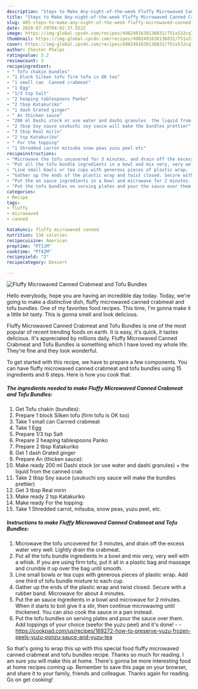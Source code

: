 ```yaml
---
description: "Steps to Make Any-night-of-the-week Fluffy Microwaved Canned Crabmeat and Tofu Bundles"
title: "Steps to Make Any-night-of-the-week Fluffy Microwaved Canned Crabmeat and Tofu Bundles"
slug: 405-steps-to-make-any-night-of-the-week-fluffy-microwaved-canned-crabmeat-and-tofu-bundles
date: 2020-07-29T04:02:37.552Z
image: https://img-global.cpcdn.com/recipes/4982491638136832/751x532cq70/fluffy-microwaved-canned-crabmeat-and-tofu-bundles-recipe-main-photo.jpg
thumbnail: https://img-global.cpcdn.com/recipes/4982491638136832/751x532cq70/fluffy-microwaved-canned-crabmeat-and-tofu-bundles-recipe-main-photo.jpg
cover: https://img-global.cpcdn.com/recipes/4982491638136832/751x532cq70/fluffy-microwaved-canned-crabmeat-and-tofu-bundles-recipe-main-photo.jpg
author: Chester Phelps
ratingvalue: 3.2
reviewcount: 3
recipeingredient:
- " Tofu chakin bundles"
- "1 block Silken tofu firm tofu is OK too"
- "1 small can  Canned crabmeat"
- "1 Egg"
- "1/3 tsp Salt"
- "2 heaping tablespoons Panko"
- "2 tbsp Katakuriko"
- "1 dash Grated ginger"
- " An thicken sauce"
- "200 ml Dashi stock or use water and dashi granules  the liquid from the canned crab"
- "2 tbsp Soy sauce usukuchi soy sauce will make the bundles prettier"
- "3 tbsp Real mirin"
- "2 tsp Katakuriko"
- " For the topping"
- "1 Shredded carrot mitsuba snow peas yuzu peel etc"
recipeinstructions:
- "Microwave the tofu uncovered for 3 minutes, and drain off the excess water very well. Lightly drain the crabmeat."
- "Put all the tofu bundle ingredients in a bowl and mix very, very well with a whisk. If you are using firm tofu, put it all in a plastic bag and massage and crumble it up over the bag until smooth."
- "Line small bowls or tea cups with generous pieces of plastic wrap.  Add one third of tofu bundle mixture to each cup."
- "Gather up the ends of the plastic wrap and twist closed. Secure with a rubber band. Microwave for about 4 minutes."
- "Put the an sauce ingredients in a bowl and microwave for 2 minutes. When it starts to boil give it a stir, then continue microwaving until thickened. You can also cook the sauce in a pan instead."
- "Put the tofu bundles on serving plates and pour the sauce over them. Add toppings of your choice (seefor the yuzu peel) and it&#39;s done!  https://cookpad.com/us/recipes/169272-how-to-preserve-yuzu-frozen-peels-yuzu-ponzu-sauce-and-yuzu-tea"
categories:
- Recipe
tags:
- fluffy
- microwaved
- canned

katakunci: fluffy microwaved canned 
nutrition: 134 calories
recipecuisine: American
preptime: "PT11M"
cooktime: "PT42M"
recipeyield: "2"
recipecategory: Dessert

---
```



![Fluffy Microwaved Canned Crabmeat and Tofu Bundles](https://img-global.cpcdn.com/recipes/4982491638136832/751x532cq70/fluffy-microwaved-canned-crabmeat-and-tofu-bundles-recipe-main-photo.jpg)

Hello everybody, hope you are having an incredible day today. Today, we're going to make a distinctive dish, fluffy microwaved canned crabmeat and tofu bundles. One of my favorites food recipes. This time, I'm gonna make it a little bit tasty. This is gonna smell and look delicious.

Fluffy Microwaved Canned Crabmeat and Tofu Bundles is one of the most popular of recent trending foods on earth. It is easy, it's quick, it tastes delicious. It's appreciated by millions daily. Fluffy Microwaved Canned Crabmeat and Tofu Bundles is something which I have loved my whole life. They're fine and they look wonderful.




To get started with this recipe, we have to prepare a few components. You can have fluffy microwaved canned crabmeat and tofu bundles using 15 ingredients and 6 steps. Here is how you cook that.

<!--inarticleads1-->

##### The ingredients needed to make Fluffy Microwaved Canned Crabmeat and Tofu Bundles:

1. Get  Tofu chakin (bundles):
1. Prepare 1 block Silken tofu (firm tofu is OK too)
1. Take 1 small can  Canned crabmeat
1. Take 1 Egg
1. Prepare 1/3 tsp Salt
1. Prepare 2 heaping tablespoons Panko
1. Prepare 2 tbsp Katakuriko
1. Get 1 dash Grated ginger
1. Prepare  An (thicken sauce):
1. Make ready 200 ml Dashi stock (or use water and dashi granules) + the liquid from the canned crab
1. Take 2 tbsp Soy sauce (usukuchi soy sauce will make the bundles prettier)
1. Get 3 tbsp Real mirin
1. Make ready 2 tsp Katakuriko
1. Make ready  For the topping:
1. Take 1 Shredded carrot, mitsuba, snow peas, yuzu peel, etc.




<!--inarticleads2-->

##### Instructions to make Fluffy Microwaved Canned Crabmeat and Tofu Bundles:

1. Microwave the tofu uncovered for 3 minutes, and drain off the excess water very well. Lightly drain the crabmeat.
1. Put all the tofu bundle ingredients in a bowl and mix very, very well with a whisk. If you are using firm tofu, put it all in a plastic bag and massage and crumble it up over the bag until smooth.
1. Line small bowls or tea cups with generous pieces of plastic wrap.  Add one third of tofu bundle mixture to each cup.
1. Gather up the ends of the plastic wrap and twist closed. Secure with a rubber band. Microwave for about 4 minutes.
1. Put the an sauce ingredients in a bowl and microwave for 2 minutes. When it starts to boil give it a stir, then continue microwaving until thickened. You can also cook the sauce in a pan instead.
1. Put the tofu bundles on serving plates and pour the sauce over them. Add toppings of your choice (seefor the yuzu peel) and it&#39;s done! -  - https://cookpad.com/us/recipes/169272-how-to-preserve-yuzu-frozen-peels-yuzu-ponzu-sauce-and-yuzu-tea




So that's going to wrap this up with this special food fluffy microwaved canned crabmeat and tofu bundles recipe. Thanks so much for reading. I am sure you will make this at home. There's gonna be more interesting food at home recipes coming up. Remember to save this page on your browser, and share it to your family, friends and colleague. Thanks again for reading. Go on get cooking!
